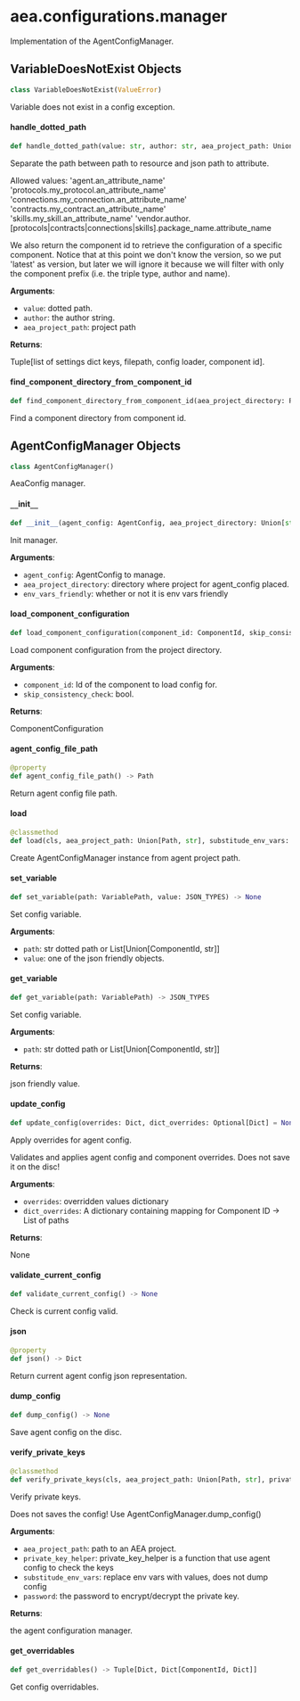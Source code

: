 <a id="aea.configurations.manager"></a>

# aea.configurations.manager

Implementation of the AgentConfigManager.

<a id="aea.configurations.manager.VariableDoesNotExist"></a>

## VariableDoesNotExist Objects

```python
class VariableDoesNotExist(ValueError)
```

Variable does not exist in a config exception.

<a id="aea.configurations.manager.handle_dotted_path"></a>

#### handle`_`dotted`_`path

```python
def handle_dotted_path(value: str, author: str, aea_project_path: Union[str, Path] = ".") -> Tuple[List[str], Path, ConfigLoader, Optional[ComponentId]]
```

Separate the path between path to resource and json path to attribute.

Allowed values:
    'agent.an_attribute_name'
    'protocols.my_protocol.an_attribute_name'
    'connections.my_connection.an_attribute_name'
    'contracts.my_contract.an_attribute_name'
    'skills.my_skill.an_attribute_name'
    'vendor.author.[protocols|contracts|connections|skills].package_name.attribute_name

We also return the component id to retrieve the configuration of a specific
component. Notice that at this point we don't know the version,
so we put 'latest' as version, but later we will ignore it because
we will filter with only the component prefix (i.e. the triple type, author and name).

**Arguments**:


- `value`: dotted path.
- `author`: the author string.
- `aea_project_path`: project path

**Returns**:

Tuple[list of settings dict keys, filepath, config loader, component id].

<a id="aea.configurations.manager.find_component_directory_from_component_id"></a>

#### find`_`component`_`directory`_`from`_`component`_`id

```python
def find_component_directory_from_component_id(aea_project_directory: Path, component_id: ComponentId) -> Path
```

Find a component directory from component id.

<a id="aea.configurations.manager.AgentConfigManager"></a>

## AgentConfigManager Objects

```python
class AgentConfigManager()
```

AeaConfig manager.

<a id="aea.configurations.manager.AgentConfigManager.__init__"></a>

#### `__`init`__`

```python
def __init__(agent_config: AgentConfig, aea_project_directory: Union[str, Path], env_vars_friendly: bool = False) -> None
```

Init manager.

**Arguments**:

- `agent_config`: AgentConfig to manage.
- `aea_project_directory`: directory where project for agent_config placed.
- `env_vars_friendly`: whether or not it is env vars friendly

<a id="aea.configurations.manager.AgentConfigManager.load_component_configuration"></a>

#### load`_`component`_`configuration

```python
def load_component_configuration(component_id: ComponentId, skip_consistency_check: bool = True) -> ComponentConfiguration
```

Load component configuration from the project directory.

**Arguments**:


- `component_id`: Id of the component to load config for.
- `skip_consistency_check`: bool.

**Returns**:

ComponentConfiguration

<a id="aea.configurations.manager.AgentConfigManager.agent_config_file_path"></a>

#### agent`_`config`_`file`_`path

```python
@property
def agent_config_file_path() -> Path
```

Return agent config file path.

<a id="aea.configurations.manager.AgentConfigManager.load"></a>

#### load

```python
@classmethod
def load(cls, aea_project_path: Union[Path, str], substitude_env_vars: bool = False) -> "AgentConfigManager"
```

Create AgentConfigManager instance from agent project path.

<a id="aea.configurations.manager.AgentConfigManager.set_variable"></a>

#### set`_`variable

```python
def set_variable(path: VariablePath, value: JSON_TYPES) -> None
```

Set config variable.

**Arguments**:

- `path`: str dotted path  or List[Union[ComponentId, str]]
- `value`: one of the json friendly objects.

<a id="aea.configurations.manager.AgentConfigManager.get_variable"></a>

#### get`_`variable

```python
def get_variable(path: VariablePath) -> JSON_TYPES
```

Set config variable.

**Arguments**:


- `path`: str dotted path or List[Union[ComponentId, str]]

**Returns**:

json friendly value.

<a id="aea.configurations.manager.AgentConfigManager.update_config"></a>

#### update`_`config

```python
def update_config(overrides: Dict, dict_overrides: Optional[Dict] = None) -> None
```

Apply overrides for agent config.

Validates and applies agent config and component overrides.
Does not save it on the disc!

**Arguments**:


- `overrides`: overridden values dictionary
- `dict_overrides`: A dictionary containing mapping for Component ID -> List of paths

**Returns**:

None

<a id="aea.configurations.manager.AgentConfigManager.validate_current_config"></a>

#### validate`_`current`_`config

```python
def validate_current_config() -> None
```

Check is current config valid.

<a id="aea.configurations.manager.AgentConfigManager.json"></a>

#### json

```python
@property
def json() -> Dict
```

Return current agent config json representation.

<a id="aea.configurations.manager.AgentConfigManager.dump_config"></a>

#### dump`_`config

```python
def dump_config() -> None
```

Save agent config on the disc.

<a id="aea.configurations.manager.AgentConfigManager.verify_private_keys"></a>

#### verify`_`private`_`keys

```python
@classmethod
def verify_private_keys(cls, aea_project_path: Union[Path, str], private_key_helper: Callable[[AgentConfig, Path, Optional[str]], None], substitude_env_vars: bool = False, password: Optional[str] = None) -> "AgentConfigManager"
```

Verify private keys.

Does not saves the config! Use AgentConfigManager.dump_config()

**Arguments**:


- `aea_project_path`: path to an AEA project.
- `private_key_helper`: private_key_helper is a function that use agent config to check the keys
- `substitude_env_vars`: replace env vars with values, does not dump config
- `password`: the password to encrypt/decrypt the private key.

**Returns**:

the agent configuration manager.

<a id="aea.configurations.manager.AgentConfigManager.get_overridables"></a>

#### get`_`overridables

```python
def get_overridables() -> Tuple[Dict, Dict[ComponentId, Dict]]
```

Get config overridables.

